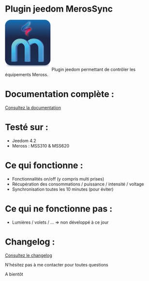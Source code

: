 Plugin jeedom MerosSync
========================
<img src="docs/images/MerosSync_icon.png" width="150" />
Plugin jeedom permettant de contrôler les équipements Meross.

# Documentation complète :

[Consultez la documentation](https://www.gowa.fr/plugin-jeedom)

# Testé sur :
- Jeedom 4.2
- Meross : MSS310 & MSS620

# Ce qui fonctionne :
- Fonctionnalités on/off (y compris multi prises)
- Récupération des consommations / puissance / intensité / voltage
- Synchronisation toutes les 10 minutes (pour éviter)

# Ce qui ne fonctionne pas :
- Lumières / volets / ... => non développé à ce jour

# Changelog :
[Consultez le changelog](docs/fr_FR/changelog.md)


N'hésitez pas à me contacter pour toutes questions

A bientôt

